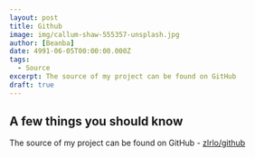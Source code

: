 ```yaml
---
layout: post
title: Github
image: img/callum-shaw-555357-unsplash.jpg
author: [Beanba]
date: 4991-06-05T00:00:00.000Z
tags:
  - Source
excerpt: The source of my project can be found on GitHub
draft: true
---
```


## **A few things you should know**

The source of my project can be found on GitHub - [zlrlo/github](https://github.com/zlrlo)

<!-- ### Key skills

**🌏 Language** : `HTML`, `CSS`, `Typescript`, `Javascript`<br />
**🌴 Frontend** : `React(Hooks API)`, `styled-components`, `Redux`, `GraphQL`, `Storybook`, `Tailwind`<br />
**🌱 Backend** : `Node.js`, `Express`, `MySQL`, `Passport`, `Sequelize`, `Apollo`, `MongoDB`<br />
**💫 DevOps** : `NCP(Naver Cloud Platform)`, `Heroku`, `Netlify`<br /> -->
